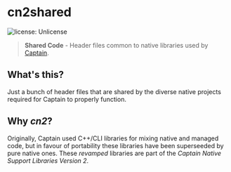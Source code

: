 ﻿# cn2shared
![license: Unlicense](https://img.shields.io/badge/license-Unlicense-brightgreen.svg)
> **Shared Code** - Header files common to native libraries used by [Captain](https://github.com/CaptainApp).

## What's this?
Just a bunch of header files that are shared by the diverse native projects required for Captain to properly function.

## Why *cn2*?
Originally, Captain used C++/CLI libraries for mixing native and managed code, but in favour of portability these
libraries have been superseeded by pure native ones. These *revamped* libraries are part of the *Captain Native Support
Libraries Version 2*.